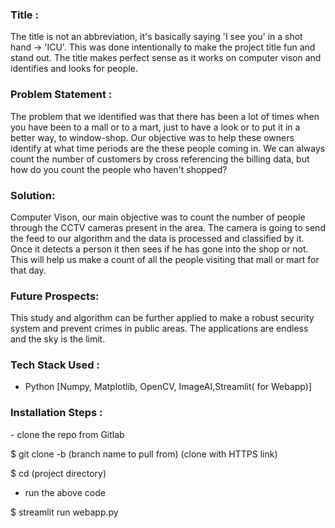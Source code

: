 <h3><b>Title :</b></h3>
The title is not an abbreviation, it's basically saying 'I see you' in a shot hand -> 'ICU'. This was done intentionally to make the project title fun and stand out. The title makes perfect sense as it works on computer vison and identifies and looks for people.

<h3><b>Problem Statement :</b></h3>
The problem that we identified was that there has been a lot of times when you have been to a mall or to a mart, just to have a look or to put it in a better way, to window-shop. Our objective was to help these owners identify at what time periods are the these people coming in. We can always count the number of customers by cross referencing the billing data, but how do you count the people who haven't shopped?

<h3><b>Solution:</b></h3>
Computer Vison, our main objective was to count the number of people through the CCTV cameras present in the area. The camera is going to send the feed to our algorithm and the data is processed and classified by it. Once it detects a person it then sees if he has gone into the shop or not. This will help us make a count of all the people visiting that mall or mart for that day.


<h3><b>Future Prospects:</b></h3>
This study and algorithm can be further applied to make a robust security system and prevent crimes in public areas. The applications are endless and the sky is the limit.

<h3><b>Tech Stack Used : </b></h3>

- Python [Numpy, Matplotlib, OpenCV, ImageAI,Streamlit( for Webapp)]

<h3><b>Installation Steps : </b></h3>
- clone the repo from Gitlab


$ git clone -b (branch name to pull from) (clone with HTTPS link)

$ cd (project directory)

- run the above code 

$ streamlit run webapp.py 

